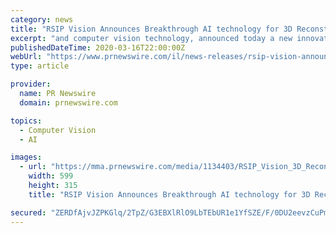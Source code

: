 ```yaml
---
category: news
title: "RSIP Vision Announces Breakthrough AI technology for 3D Reconstruction of Knees from X-ray Images"
excerpt: "and computer vision technology, announced today a new innovative AI-based solution for 3D Reconstruction of Knees from X-ray Images. This technology provides physicians with a rich 3D modelling of each bone,"
publishedDateTime: 2020-03-16T22:00:00Z
webUrl: "https://www.prnewswire.com/il/news-releases/rsip-vision-announces-breakthrough-ai-technology-for-3d-reconstruction-of-knees-from-x-ray-images-301024885.html"
type: article

provider:
  name: PR Newswire
  domain: prnewswire.com

topics:
  - Computer Vision
  - AI

images:
  - url: "https://mma.prnewswire.com/media/1134403/RSIP_Vision_3D_Reconstruction.jpg?p=facebook"
    width: 599
    height: 315
    title: "RSIP Vision Announces Breakthrough AI technology for 3D Reconstruction of Knees from X-ray Images"

secured: "ZERDfAjvJZPKGlq/2TpZ/G3EBXlRlO9LbTEbUR1e1YfSZE/F/0DU2eevzCuPmg6lShFBR6VcWSdIrawDsngM9/g5Z6F8pRo7EO46c3CIv13/qBYduBvZpgbcrhpcoDsmyvfPrXv3qew8YrXJfGkoE7DyZx++bSbaw7RYygzzFuzgMLZj0e2w67kvV5HUoeocLxn1Vmoa/M0mpWgFrdZ0GXvb6nGrO4IUq4yJyn6mWXXjz9pYcfkAvZtRWHD8LdD/IQJFBhwBBm+vGNBFafQ5U32/tHPAqULRyr+Ow/nrbtLDa/oAaKS/iOQvkVO1ccAfMhTg+/6i/CUrmEriQniQsDpvyzB27RhH7x9HK+x+g6ciKBbGNZZ2rg9iGpQNI2O/To4+/P5R6Qvb89Jz5trXheuh3/vq2NuK+rns7K4YIrbV8WNXxXSrfFsLRBBKNz2uhpzKnudUcLcZqDdo1Ik6WbF6l84eDArBlUSJRJ7bXdU=;Rd9NSRnfq6HtbYyy5f4d3Q=="
---
```


